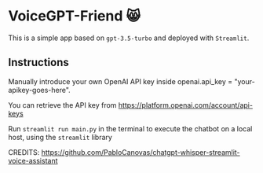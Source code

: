 # VoiceGPT-Friend 😸

This is a simple app based on `gpt-3.5-turbo` and deployed with `Streamlit`.

Instructions
---
Manually introduce your own OpenAI API key inside openai.api_key = "your-apikey-goes-here".

You can retrieve the API key from https://platform.openai.com/account/api-keys

Run `streamlit run main.py` in the terminal to execute the chatbot on a local host, using the `streamlit` library

CREDITS: https://github.com/PabloCanovas/chatgpt-whisper-streamlit-voice-assistant
